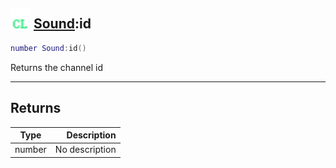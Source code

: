 ## <img src="../../.gitbook/assets/client.png" width="32" height="32" /> [Sound](../sound/README.md):id

```lua
number Sound:id()
```

Returns the channel id<br>

-----------------
## Returns

| Type   | Description |
| ------ | ----------: |
| number | No description |
